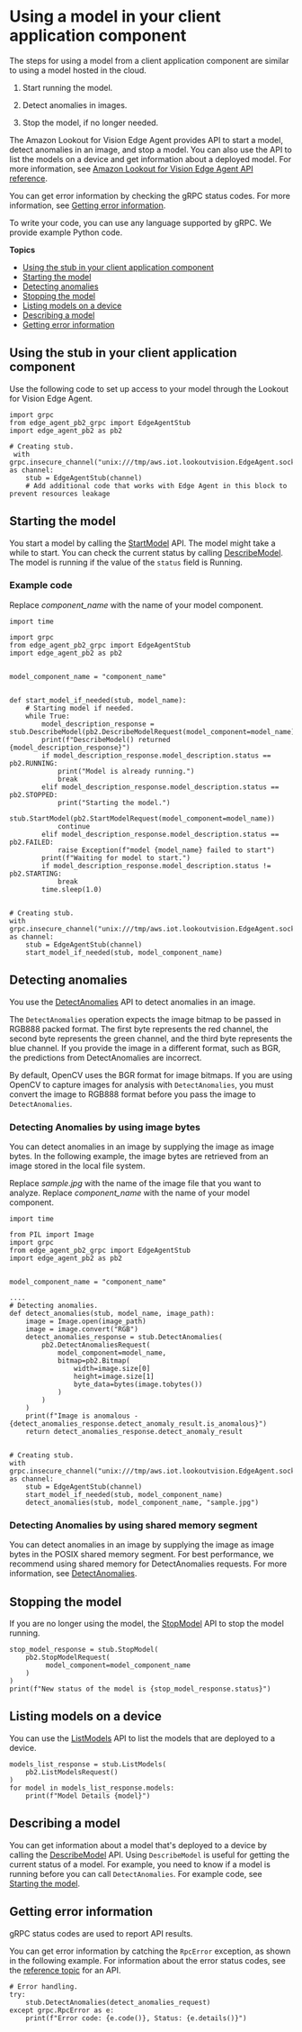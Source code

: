 # Using a model in your client application component<a name="inference-using-model"></a>

The steps for using a model from a client application component are similar to using a model hosted in the cloud\.

1. Start running the model\. 

1. Detect anomalies in images\.

1. Stop the model, if no longer needed\.

The Amazon Lookout for Vision Edge Agent provides API to start a model, detect anomalies in an image, and stop a model\. You can also use the API to list the models on a device and get information about a deployed model\. For more information, see [Amazon Lookout for Vision Edge Agent API reference](edge-agent-reference.md)\. 

You can get error information by checking the gRPC status codes\. For more information, see [Getting error information](#client-application-overview-getting-errors)\.

To write your code, you can use any language supported by gRPC\. We provide example Python code\. 

**Topics**
+ [Using the stub in your client application component](#edge-client-application-accessing-stub)
+ [Starting the model](#client-application-overview-start-model)
+ [Detecting anomalies](#client-application-overview-detect-anomalies)
+ [Stopping the model](#client-application-overview-stop-model)
+ [Listing models on a device](#client-application-overview-list-models)
+ [Describing a model](#client-application-overview-describing-model)
+ [Getting error information](#client-application-overview-getting-errors)

## Using the stub in your client application component<a name="edge-client-application-accessing-stub"></a>

Use the following code to set up access to your model through the Lookout for Vision Edge Agent\.

```
import grpc
from edge_agent_pb2_grpc import EdgeAgentStub
import edge_agent_pb2 as pb2

# Creating stub.
 with grpc.insecure_channel("unix:///tmp/aws.iot.lookoutvision.EdgeAgent.sock") as channel:
    stub = EdgeAgentStub(channel)
    # Add additional code that works with Edge Agent in this block to prevent resources leakage
```

## Starting the model<a name="client-application-overview-start-model"></a>

 You start a model by calling the [StartModel](edge-agent-reference-start-model.md) API\. The model might take a while to start\. You can check the current status by calling [DescribeModel](edge-agent-reference-describe-model.md)\. The model is running if the value of the `status` field is Running\.

### Example code<a name="client-application-overview-start-model-example"></a>

Replace *component\_name* with the name of your model component\.

```
import time

import grpc
from edge_agent_pb2_grpc import EdgeAgentStub
import edge_agent_pb2 as pb2


model_component_name = "component_name"


def start_model_if_needed(stub, model_name):
    # Starting model if needed.
    while True:
        model_description_response = stub.DescribeModel(pb2.DescribeModelRequest(model_component=model_name))
        print(f"DescribeModel() returned {model_description_response}")
        if model_description_response.model_description.status == pb2.RUNNING:
            print("Model is already running.")
            break
        elif model_description_response.model_description.status == pb2.STOPPED:
            print("Starting the model.")
            stub.StartModel(pb2.StartModelRequest(model_component=model_name))
            continue
        elif model_description_response.model_description.status == pb2.FAILED:
            raise Exception(f"model {model_name} failed to start")
        print(f"Waiting for model to start.")
        if model_description_response.model_description.status != pb2.STARTING:
            break
        time.sleep(1.0)


# Creating stub.
with grpc.insecure_channel("unix:///tmp/aws.iot.lookoutvision.EdgeAgent.sock") as channel:
    stub = EdgeAgentStub(channel)
    start_model_if_needed(stub, model_component_name)
```

## Detecting anomalies<a name="client-application-overview-detect-anomalies"></a>

You use the [DetectAnomalies](edge-agent-reference-detect-anomalies.md) API to detect anomalies in an image\. 

The `DetectAnomalies` operation expects the image bitmap to be passed in RGB888 packed format\. The first byte represents the red channel, the second byte represents the green channel, and the third byte represents the blue channel\. If you provide the image in a different format, such as BGR, the predictions from DetectAnomalies are incorrect\.

By default, OpenCV uses the BGR format for image bitmaps\. If you are using OpenCV to capture images for analysis with `DetectAnomalies`, you must convert the image to RGB888 format before you pass the image to `DetectAnomalies`\.

### Detecting Anomalies by using image bytes<a name="client-application-overview-detect-anomalies-image-bytes"></a>

You can detect anomalies in an image by supplying the image as image bytes\. In the following example, the image bytes are retrieved from an image stored in the local file system\. 

Replace *sample\.jpg* with the name of the image file that you want to analyze\. Replace *component\_name* with the name of your model component\.

```
import time

from PIL import Image
import grpc
from edge_agent_pb2_grpc import EdgeAgentStub
import edge_agent_pb2 as pb2


model_component_name = "component_name"

....
# Detecting anomalies.
def detect_anomalies(stub, model_name, image_path):
    image = Image.open(image_path)
    image = image.convert("RGB")
    detect_anomalies_response = stub.DetectAnomalies(
        pb2.DetectAnomaliesRequest(
            model_component=model_name,
            bitmap=pb2.Bitmap(
                width=image.size[0]
                height=image.size[1]
                byte_data=bytes(image.tobytes())
            ) 
        )
    )
    print(f"Image is anomalous - {detect_anomalies_response.detect_anomaly_result.is_anomalous}")
    return detect_anomalies_response.detect_anomaly_result


# Creating stub.
with grpc.insecure_channel("unix:///tmp/aws.iot.lookoutvision.EdgeAgent.sock") as channel:
    stub = EdgeAgentStub(channel)
    start_model_if_needed(stub, model_component_name)
    detect_anomalies(stub, model_component_name, "sample.jpg")
```

### Detecting Anomalies by using shared memory segment<a name="client-application-overview-detect-anomalies-shared-memory"></a>

You can detect anomalies in an image by supplying the image as image bytes in the POSIX shared memory segment\. For best performance, we recommend using shared memory for DetectAnomalies requests\. For more information, see [DetectAnomalies](edge-agent-reference-detect-anomalies.md)\.

## Stopping the model<a name="client-application-overview-stop-model"></a>

If you are no longer using the model, the [StopModel](edge-agent-reference-stop-model.md) API to stop the model running\.

```
stop_model_response = stub.StopModel(
    pb2.StopModelRequest(
         model_component=model_component_name   
    )
)
print(f"New status of the model is {stop_model_response.status}")
```

## Listing models on a device<a name="client-application-overview-list-models"></a>

You can use the [ListModels](edge-agent-reference-list-models.md) API to list the models that are deployed to a device\.

```
models_list_response = stub.ListModels(
    pb2.ListModelsRequest()
)
for model in models_list_response.models:
    print(f"Model Details {model}")
```

## Describing a model<a name="client-application-overview-describing-model"></a>

You can get information about a model that's deployed to a device by calling the [DescribeModel](edge-agent-reference-describe-model.md) API\. Using `DescribeModel` is useful for getting the current status of a model\. For example, you need to know if a model is running before you can call `DetectAnomalies`\. For example code, see [Starting the model](#client-application-overview-start-model)\. 

## Getting error information<a name="client-application-overview-getting-errors"></a>

gRPC status codes are used to report API results\. 

You can get error information by catching the `RpcError` exception, as shown in the following example\. For information about the error status codes, see the [reference topic](edge-agent-reference.md) for an API\. 

```
# Error handling.
try:
    stub.DetectAnomalies(detect_anomalies_request)
except grpc.RpcError as e:
    print(f"Error code: {e.code()}, Status: {e.details()}")
```
